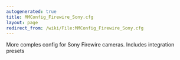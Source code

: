 ```yaml
---
autogenerated: true
title: MMConfig_Firewire_Sony.cfg
layout: page
redirect_from: /wiki/File:MMConfig_Firewire_Sony.cfg
---
```


More comples config for Sony Firewire cameras. Includes integration
presets
